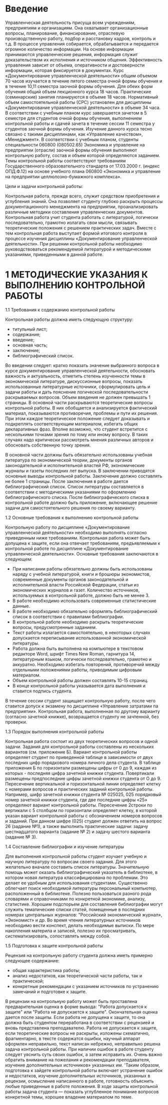 # Введение

Управленческая деятельность присуща всем учреждениям, предприятиям и организациям. Она охватывает организационные вопросы, планирование, финансирование, отраслевую производственную работу, подбор и расстановку кадров, контроль и т.д. В процессе управления собирается, обрабатывается и передается огромное количество информации.
На основе информации принимаются управленческие решения, информация служит доказательством их исполнения и источником общения. Эффективность управления зависит от объема, оперативности и достоверности информации, которая фиксируется в документах.
Курс «Документирование управленческой деятельности» общим объемом 70 часов изучается в течение пятого семестра очной формы обучения и в течение 10,11 семестра заочной формы обучения. Для обеих форм обучения общий объем лекционного курса 18 часов. Практические (семинарские) занятия планируются в объеме 18 часов. Нормативный объем самостоятельной работы (СРС) установлен для дисциплины «Документирование управленческой деятельности» в объеме 34 часа.
В соответствии с учебным планом курс завершается зачетом в 5 семестре для студентов очной формы обучения, выполнением контрольной работы и сдачей зачета в течение сессии 11 семестра у студентов заочной формы обучения.
Изучение данного курса тесно связано с такими дисциплинами, как «Управление качеством», «Менеджмент».
В соответствии с учебным планом, студенты специальности 060800 (080502.65) Экономика и управление на предприятии (отрасли) заочной формы обучения выполняют контрольную работу, состав и объем которой определяются заданием.
Темы     контрольной     работы     соответствуют	требованиям Государственного образовательного стандарта от 17.03.2000 г. (индекс ОПД.Ф.12) на основе учебного плана 060800 «Экономика и управление на предприятии целлюлозно-бумажного комплекса».

Цели и задачи контрольной работы:

Контрольная работа, прежде всего, служит средством приобретения и углубления знаний. Она позволяет студенту глубоко раскрыть процессы документационного менеджмента на предприятии, проанализировать различные методики составления управленческих документов. Контрольная работа учит студента работать с литературой, логически последовательно, грамотно излагать свои мысли, связывать теоретические положения с решением практических задач. Вместе с тем контрольная работа выступает формой итогового контроля в процессе изучения дисциплины «Документирование управленческой деятельности».
При решении контрольной работы необходимо руководствоваться рекомендуемой литературой и методическими указаниями, приведенными в данной работе.

# 1 МЕТОДИЧЕСКИЕ УКАЗАНИЯ К ВЫПОЛНЕНИЮ КОНТРОЛЬНОЙ РАБОТЫ

1.1 Требования к содержанию контрольной работы

Контрольная работы должна иметь следующую структуру:
+ титульный лист;
+ содержание;
+ введение;
+ основная часть;
+ заключение;
+ библиографический список.

Во введении следует: кратко показать значение выбранного вопроса в курсе документирование управленческой деятельности, обосновать важность и актуальность, отметить степень изученности темы в экономической литературе, дискуссионные вопросы, показать использованные литературные источники, сформулировать цель и задачи работы и дать пояснение логической последовательности раскрываемых вопросов. Объем введения не должен превышать 1 страницы.
В основной части раскрываются теоретические вопросы контрольной работы. В них обобщается и анализируется фактический материал, показываются противоречия, проблемы и пути их решения. При этом каждое теоретическое положение следует доказывать и подкреплять соответствующим материалом, избегать общих декларативных фраз. Вполне возможно, что студент встретится с несколькими точками зрения по тому или иному вопросу. В таких случаях надо критически рассмотреть мнения различных авторов и обосновать собственную точку зрения.

В основной части должны быть обязательно использованы учебная литература по экономической теории, документы органов законодательной и исполнительной властей РФ, экономические журналы и газеты последних лет выпуска.
В заключении приводятся основные выводы контрольной работы. Заключение должно составлять не более 1 страницы.
После заключения в работе дается библиографический список. Список литературы составляется в соответствии с методическими указаниями по оформлению библиографического списка.
После библиографического списка в контрольной работе должно быть приложение, включающее решение задачи для самостоятельного решения по своему варианту.

1.2 Основные требования к выполнению контрольной работы

Контрольную работу по дисциплине «Документирование управленческой деятельности» необходимо выполнять согласно приведенным ниже требованиям.
Контрольная работа может быть допущена к защите, если она отвечает требованиям, предъявляемым к контрольной работе по дисциплине «Документирование управленческой деятельности». Основные требования заключаются в следующем:
+ При написании работы обязательно должны быть использованы наряду с учебной литературой, книги и брошюры экономистов, современные документы органов законодательной и исполнительной власти Российской Федерации, статьи из экономических журналов и газет. Количество источников, используемых в контрольной работе, должно быть не менее 3.
+	В работе необходимо использовать современные статистические данные.
+	В работе необходимо обязательно оформлять библиографический список в соответствии с правилами библиографии.
+	В   контрольной  работе  необходимо  раскрыть  теоретические вопросы, предусмотренные заданием.
+	Текст работы излагается самостоятельно, в некоторых случаях допускается переписывание использованной экономической литературы.
+	Работа должна быть выполнена на компьютере в текстовом редакторе Word, шрифт Times New Roman, гарнитура 14, литературным
языком, логически последовательно, грамотно и аккуратно. Необходимо избегать   повторений,   противоречий  между   отдельными   положениями работы, приводимым цифровым материалом.
+	Объем контрольной работы должен составлять 10-15 страниц.
+	В конце контрольной работы указывается дата выполнения и ставится подпись студента.

В течение сессии студент защищает контрольную работу, после чего ставится допуск к экзамену по дисциплине «Управление затратами па предприятии».
Контрольная работа, выполненная по другому варианту (согласно зачетной книжке), возвращается студенту не зачтенной, без проверки.

1.3 Порядок выполнения контрольной работы

Контрольная работа состоит из двух теоретических вопросов и одной задачи. Задания для контрольной работы составлены из нескольких вариантов (см. приложение Б). Вариант контрольной работы определяет студент по приведенной таблице в зависимости от двух последних цифр порядкового номера личного дела студента.
В таблице приложения Б по горизонтали размещены цифры от 0 до 9, каждая из которых - последняя цифра зачетной книжки студента. Повертикали размещены предпоследние цифры зачетной книжки студента от О до 9.
Пересечение вертикальной и горизонтальной линии определяет клетку с номерами вопросов и практических заданий контрольной работы.
Например, шифр зачетной книжки студента № 025025, 025 порядковый номер зачетной книжки студента, где две последние цифры «25» определяют вариант контрольной работы. Пересечение 2строки по вертикали с 5 столбцом по горизонтали определяет клетку, в которой указан вариант контрольной работы с обозначением номеров вопросов и заданий. При данном шифре (025) студент должен ответить на вопрос 26 (задание №1), а также выполнить практические задачи: задачу шестнадцатого варианта (задание № 2) и задачу шестого варианта (задание № 3).

1.4 Составление библиографии и изучение литературы

Для выполнения контрольной работы студент изучает учебную и научную литературу по вопросам своего задания. Для этого желательно вначале составить список литературы.
Значительную помощь может оказать библиографический указатель в библиотеке, в котором новая литература классифицирована по проблемам. Это делает ее удобным для использования студентами. Существенно облегчает поиск необходимой литературы персональный компьютер, расположенный в библиотеке.
Полезно пользоваться разного рода словарями и справочниками по конкретной экономике, анализу, статистике.
Хорошим подспорьем для составления библиографии могут служить тематические списки статей, помещенные в последних номерах центральных журналов: "Российский экономический журнал», «Экономист» и др.
Во время чтения литературных источников необходимо вести конспект, делать необходимые выписки. По мере накопления материла и записей, полезно их просматривать, систематизировать, сопоставлять между собой.

1.5 Подготовка к защите контрольной работы

Рецензия на контрольную работу студента должна иметь примерно следующее содержание:
+	общая характеристика работы;
+	анализ недостатков, как теоретической части работы, так и практической;
+	конкретные   рекомендации   с    указанием    источников    по устранению замечаний и подготовке к защите.

В рецензии на контрольную работу может быть проставлена предварительная оценка в форме вывода: "Работа допускается к защите" или "Работа не допускается к защите". Окончательная оценка дается после защиты. Если работа не допущена к защите, то она должна быть студентом переработана в соответствии с рецензией и вновь представлена преподавателю.
Работа не допускается к защите, если теоретические вопросы не раскрыты, изложены схематично, фрагментарно, в тексте содержатся ошибки, научный аппарат оформлен неправильно, текст написан небрежно, неправильно решена задача контрольной работы.
При наличии ошибок в работе студенту следует уяснить суть своих ошибок, а затем исправить их. Очень важно обратить внимание на пожелания и рекомендации преподавателя, изучение дополнительных источников» указанных им.
'Таким образом, подготовка к зайдете контрольной работы включает устранение ошибок и недостатков, изучение дополнительных источников, указанных в рецензии, осмысление написанного в работе, готовность объяснить любые приведенные в работе положения.
В ходе защиты контрольной работы задача студента — показать углубленное понимание вопросов конкретной темы, хорошее владение материалом по теме.


